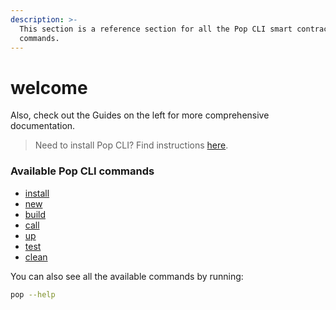 ```yaml
---
description: >-
  This section is a reference section for all the Pop CLI smart contract
  commands.
---
```


# welcome

Also, check out the Guides on the left for more comprehensive documentation.

> Need to install Pop CLI? Find instructions [here](https://app.gitbook.com/s/UqTUVzYjmRwzCWTsfd1O/installing-pop-cli).

### Available Pop CLI commands

* [install](install.md)
* [new](new.md)
* [build](build.md)
* [call](call.md)
* [up](up.md)
* [test](test.md)
* [clean](clean.md)

You can also see all the available commands by running:

```bash
pop --help
```
